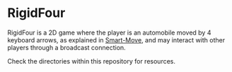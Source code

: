 # RigidFour

RigidFour is a 2D game where the player is an automobile moved by 4 keyboard arrows, as explained in [Smart-Move](https://github.com/hydroperfox/smartmove), and may interact with other players through a broadcast connection.

Check the directories within this repository for resources.
